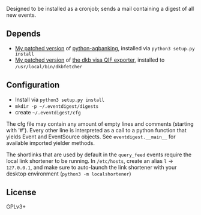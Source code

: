 Designed to be installed as a cronjob; sends a mail containing a digest of all new events.

Depends
-------

 - [My patched version](https://github.com/mic-e/python-aqbanking) of [python-aqbanking](https://github.com/emdete/python-aqbanking), installed via `python3 setup.py install`
 - [My patched version](https://github.com/mic-e/dkb-visa/) of [the dkb visa QIF exporter](https://github.com/hoffie/dkb-visa), installed to `/usr/local/bin/dkbfetcher`

Configuration
-------------

 - Install via `python3 setup.py install`
 - `mkdir -p ~/.eventdigest/digests`
 - create `~/.eventdigest/cfg`

The cfg file may contain any amount of empty lines and comments (starting with '#').
Every other line is interpreted as a call to a python function that yields Event and EventSource objects.
See `eventdigest.__main__` for available imported yielder methods.

The shortlinks that are used by default in the `query_feed` events require the local link shortener to be running.
In `/etc/hosts`, create an alias `l` -> `127.0.0.1`, and make sure to auto-launch the link shortener with your
desktop environment (`python3 -m localshortener`)

License
-------

GPLv3+
